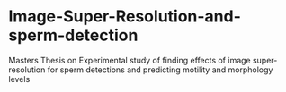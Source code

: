 # Image-Super-Resolution-and-sperm-detection
Masters Thesis on Experimental study of finding effects of image super-resolution for sperm detections and predicting motility and morphology levels
